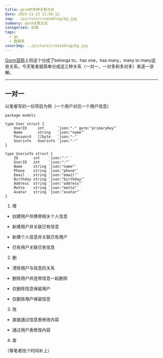 ```yaml
---
title: gorm的多种关联方式
date: 2023-11-23 11:56:12
img: ../picture/createblog/bg.jpg
summary: gorm关联方法
categories: 后端
tags:
  - go
  - 数据库
coverImg: ../picture/createblog/bg.jpg
---
```

[Gorm官网](https://gorm.io/zh_CN/docs/belongs_to.html)上将这个分成了belongs to，has one，has many，many to many这些关系，今天笔者就简单分成这三种关系（一对一，一对多和多对多）来逐一讲解。

---
## 一对一
以笔者写的一份项目为例（一个用户对应一个用户信息）
```
package models

type User struct {
	UserID     int      `json:"-" gorm:"primaryKey"`
	Name       string   `json:"name"`
	Password   []byte   `json:"-"`
	Userinfo   Userinfo `json:"-"`
}

type Userinfo struct {
	ID       int    `json:"-" `
	UserID   int    `json:"-"`
	Name     string `json:"name"`
	Phone    string `json:"phone"`
	Email    string `json:"email"`
	Birthday string `json:"birthday"`
	Address  string `json:"address"`
	Motto    string `json:"motto"`
	Avatar   string `json:"avatar"`
}
```
1. 增
* 创建用户并携带相关个人信息

* 新建用户并关联已有信息

* 新建个人信息并关联已有用户

* 已有用户关联已有信息

2. 删
* 清除用户与信息的关系

* 删除用户并连带信息一起删除

* 仅删除信息保留用户

* 仅删除用户保留信息

3. 改
* 直接通过信息表修改内容

* 通过用户表修改内容

4. 查


（等笔者找个时间补上）